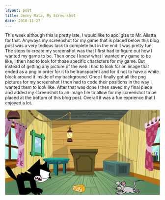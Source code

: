 ```yaml
---
layout: post
title: Jenny Mata, My Screenshot
date: 2018-11-27
---
```



This week although this is pretty late, I would like to apoligize to Mr. Allatta for that. Anyways my screenshot for my game that is placed below this blog post was a very tedious task to complete but in the end it was pretty fun. The steps to create my screenshot was that I first had to figure out how I wanted my game to be. Then once I knew what I wanted my game to be like, I then had to look for those specific characters for my game. But instead of getting any picture of the web I had to look for an image that ended as a png in order for it to be transparent and for it not to have a white block around it inside of my background. Once I finally got all the png pictures for my screenshot I then had to code their positions in the way I wanted them to look like. After that was done I then saved my final piece and added my screenshot to an image file to allow for my screenshot to be placed at the bottom of this blog post. Overall it was a fun exprience that I enjoyed a lot.


![ss](/images/ss.png)

